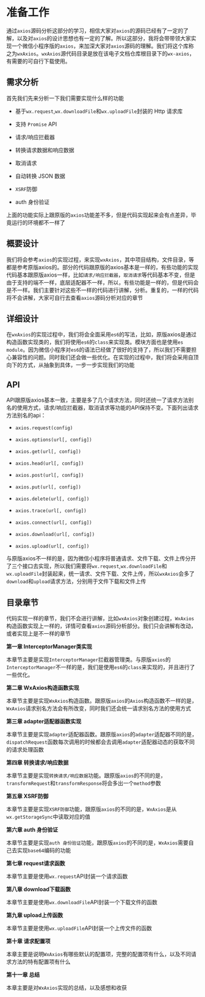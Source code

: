 # 准备工作

通过`axios`源码分析这部分的学习，相信大家对`axios`的源码已经有了一定的了解，以及对`axios`的设计思想也有一定的了解。所以这部分，我将会带带领大家实现一个微信小程序版的`axios`，来加深大家对`axios`源码的理解。我们将这个库称之为`wxAxios`。`wxAxios`源代码目录是放在该电子文档仓库根目录下的`wx-axios`，有需要的可自行下载使用。

## 需求分析

首先我们先来分析一下我们需要实现什么样的功能

- 基于`wx.request`,`wx.downloadFile`和`wx.uploadFile`封装的 Http 请求库

- 支持 `Promise` API

- 请求/响应拦截器

- 转换请求数据和响应数据

- 取消请求

- 自动转换 JSON 数据

- `XSRF`防御

- auth 身份验证

上面的功能实际上跟原版的`axios`功能差不多，但是代码实现起来会有点差异，毕竟运行的环境都不一样了

## 概要设计

我们将会参考`axios`的实现过程，来实现`wxAxios`，其中项目结构，文件目录，等都是参考原版axios的。部分的代码跟原版的axios基本是一样的，有些功能的实现代码基本跟原版axios一样，比如`请求/响应拦截器`，`取消请求`等代码基本不变，但是由于支持的端不一样，底层适配器不一样，所以，有些功能是一样的，但是代码会是不一样。我们主要针对这些不一样的代码进行讲解，分析。重复的，一样的代码将不会讲解，大家可自行去查看`axios`源码分析对应的章节

## 详细设计

在`wxAxios`的实现过程中，我们将会全面采用`es6`的写法，比如，原版axios是通过构造函数实现类的，我们将使用`es6`的`class`来实现类。模块方面也是使用`es module`。因为微信小程序对`es6`的语法已经做了很好的支持了，所以我们不需要担心兼容性的问题。同时我们还会做一些优化。在实现的过程中，我们将会采用自顶向下的方式，从抽象到具体，一步一步实现我们的功能

## API

API跟原版axios基本一致，主要是多了几个请求方法，同时还统一了请求方法别名的使用方式，请求/响应拦截器，取消请求等功能的API保持不变。下面列出请求方法别名的api：

- `axios.request(config)`

- `axios.options(url[, config])`

- `axios.get(url[, config])`

- `axios.head(url[, config])`

- `axios.post(url[, config])`

- `axios.put(url[, config])`

- `axios.delete(url[, config])`

- `axios.trace(url[, config])`

- `axios.connect(url[, config])`

- `axios.download(url[, config])`

- `axios.upload(url[, config])`

与原版axios不一样的是，因为微信小程序将普通请求、文件下载、文件上传分开了三个接口去实现，所以我们需要将`wx.request`,`wx.downloadFile`和`wx.uploadFile`封装起来，统一请求、文件下载、文件上传，所以`wxAxios`会多了`download`和`upload`请求方法，分别用于文件下载和文件上传

## 目录章节

代码实现一样的章节，我们不会进行讲解，比如`wxAxios`对象创建过程，`WxAxios`构造函数实现上一样的，详情可查看`axios`源码分析部分。我们只会讲解有改动，或者实现上是不一样的章节


**第一章 InterceptorManager类实现**

本章节主要是实现`InterceptorManager`拦截器管理类。与原版`axios`的`InterceptorManager`不一样的是，我们是使用`es6`的`class`来实现的，并且进行了一些优化。

**第二章 WxAxios构造函数实现**

本章节主要是实现`WxAxios`构造函数。跟原版`axios`的`Axios`构造函数不一样的是，`WxAxios`请求别名方法会有所改变，同时我们还会统一请求别名方法的使用方式

**第三章 adapter适配器函数实现**

本章节主要是实现`adapter`适配器函数。跟原版`axios`的`adapter`适配器不同的是，`dispatchRequest`函数每次调用的时候都会去调用`adapter`适配器动态的获取不同的请求处理函数


**第四章 转换请求/响应数据**

本章节主要是实现`转换请求/响应数据`功能。跟原版`axios`的不同的是，`transformRequest`和`transformResponse`将会多出一个`method`参数

**第五章 XSRF防御**

本章节主要是实现`XSRF防御`功能，跟原版`axios`的不同的是，`WxAxios`是从`wx.getStorageSync`中读取对应的值

**第六章 auth 身份验证**

本章节主要是实现`auth 身份验证`功能，跟原版`axios`的不同的是，`WxAxios`需要自己去实现`base64`编码的功能

**第七章 request请求函数**

本章节主要是使用`wx.request`API封装一个请求函数

**第八章 download下载函数**

本章节主要是使用`wx.downloadFile`API封装一个下载文件的函数

**第九章 upload上传函数**

本章节主要是使用`wx.uploadFile`API封装一个上传文件的函数

**第十章 请求配置项**

本章主要是说明`WxAxios`有哪些默认的配置项，完整的配置项有什么，以及不同请求方法的特有配置项有什么

**第十一章 总结**

本章主要是对`WxAxios`实现的总结，以及感想和收获



